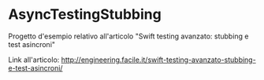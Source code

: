 # AsyncTestingStubbing
Progetto d'esempio relativo all'articolo "Swift testing avanzato: stubbing e test asincroni"

Link all'articolo: http://engineering.facile.it/swift-testing-avanzato-stubbing-e-test-asincroni/
